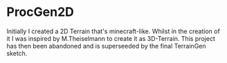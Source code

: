 # ProcGen2D
 
Initially I created a 2D Terrain that's minecraft-like. Whilst in the creation of it I was inspired by M.Theiselmann to create it as 3D-Terrain. This project has then been abandoned and is superseeded by the final TerrainGen sketch.